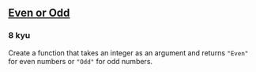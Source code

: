 <h2><a href=https://www.codewars.com/kata/53da3dbb4a5168369a0000fe/train/javascript/68c3b4ad0ec40bbbd308db17 target="_blank">Even or Odd</a></h2><h3>8 kyu</h3><p>Create a function that takes an integer as an argument and returns <code>"Even"</code> for even numbers or <code>"Odd"</code> for odd numbers.</p>